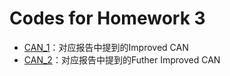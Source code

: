 # Codes for Homework 3

- [CAN_1](./CAN_1)：对应报告中提到的Improved CAN
- [CAN_2](./CAN_2)：对应报告中提到的Futher Improved CAN